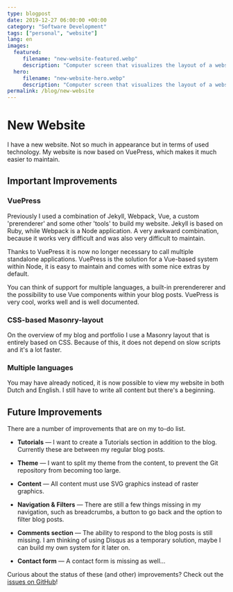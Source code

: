 ```yaml
---
type: blogpost
date: 2019-12-27 06:00:00 +00:00
category: "Software Development"
tags: ["personal", "website"]
lang: en
images:
  featured:
     filename: "new-website-featured.webp"
     description: "Computer screen that visualizes the layout of a website and the associated code"
  hero:
     filename: "new-website-hero.webp"
     description: "Computer screen that visualizes the layout of a website and the associated code"
permalink: /blog/new-website
---
```


# New Website

I have a new website. Not so much in appearance but in terms of used technology. My website is now based on VuePress, which makes it much easier to maintain.

<!-- more -->

## Important Improvements

### VuePress

Previously I used a combination of Jekyll, Webpack, Vue, a custom 'prerenderer' and some other 'tools' to build my website. Jekyll is based on Ruby, while Webpack is a Node application. A very awkward combination, because it works very difficult and was also very difficult to maintain.

Thanks to VuePress it is now no longer necessary to call multiple standalone applications. VuePress is the solution for a Vue-based system within Node, it is easy to maintain and comes with some nice extras by default. 

You can think of support for multiple languages, a built-in prerendererer and the possibility to use Vue components within your blog posts. VuePress is very cool, works well and is well documented.

### CSS-based Masonry-layout

On the overview of my blog and portfolio I use a Masonry layout that is entirely based on CSS. Because of this, it does not depend on slow scripts and it's a lot faster.

### Multiple languages

You may have already noticed, it is now possible to view my website in both Dutch and English. I still have to write all content but there's a beginning.

## Future Improvements

There are a number of  improvements that are on my to-do list.

- **Tutorials** &mdash; I want to create a Tutorials section in addition to the blog. Currently these are between my regular blog posts.

- **Theme** &mdash; I want to split my theme from the content, to prevent the Git repository from becoming too large.

- **Content** &mdash; All content must use SVG graphics instead of raster graphics.

- **Navigation & Filters** &mdash; There are still a few things missing in my navigation, such as breadcrumbs, a button to go back and the option to filter blog posts.

- **Comments section** &mdash; The ability to respond to the blog posts is still missing. I am thinking of using Disqus as a temporary solution, maybe I can  build my own system for it later on.

- **Contact form** &mdash; A contact form is missing as well...




Curious about the status of these (and other) improvements? Check out the [issues on GitHub](https://github.com/ricardobalk/www/issues)!
